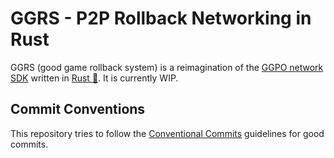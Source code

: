 # GGRS - P2P Rollback Networking in Rust
GGRS (good game rollback system) is a reimagination of the [GGPO network SDK](https://www.ggpo.net/) written in [Rust 🦀](https://www.rust-lang.org/). It is currently WIP.

## Commit Conventions
This repository tries to follow the [Conventional Commits](https://www.conventionalcommits.org/en/v1.0.0/) guidelines for good commits.
